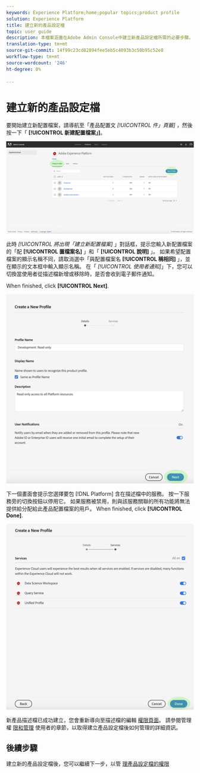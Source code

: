 ```yaml
---
keywords: Experience Platform;home;popular topics;product profile
solution: Experience Platform
title: 建立新的產品設定檔
topic: user guide
description: 本檔案涵蓋在Adobe Admin Console中建立新產品設定檔所需的必要步驟。 要開始建立新配置檔案，請導航至「產品配置檔案」頁籤，然後按一下「新建配置檔案」。
translation-type: tm+mt
source-git-commit: 14f99c23cd82894fee5eb5c4093b3c50b95c52e8
workflow-type: tm+mt
source-wordcount: '246'
ht-degree: 0%

---
```



# 建立新的產品設定檔

要開始建立新配置檔案，請導航至「產品配置文 *[!UICONTROL 件」頁籤]* ，然後按一下「 **[!UICONTROL 新建配置檔案」]**。

![new-profile-button](../images/new-profile-button.png)

此時 _[!UICONTROL 將出現「建立新配置檔案]_ 」對話框，提示您輸入新配置檔案的「配 **[!UICONTROL 置檔案名]** 」和「 **[!UICONTROL 說明]** 」。 如果希望配置檔案的顯示名稱不同，請取消選中「與配置檔案名 **[!UICONTROL 稱相同]** 」，並在顯示的文本框中輸入顯示名稱。 在「 *[!UICONTROL 使用者通知]*」下，您可以切換當使用者從描述檔新增或移除時，是否會收到電子郵件通知。

When finished, click **[!UICONTROL Next]**.

![new-profile-details](../images/new-profile-details.png)

下一個畫面會提示您選擇要包 [!DNL Platform] 含在描述檔中的服務。 按一下服務旁的切換按鈕以停用它。 如果服務被禁用，則與該服務關聯的所有功能將無法提供給分配給此產品配置檔案的用戶。 When finished, click **[!UICONTROL Done]**.

![new-profile-services](../images/new-profile-services.png)

新產品描述檔已成功建立，您會重新導向至描述檔的編輯 [權限頁面](#edit-permissions)。 請參閱管理權 [限和管理](#manage-permissions-for-a-product-profile)[](#manage-users-for-a-product-profile) 使用者的章節，以取得建立產品設定檔後如何管理的詳細資訊。

## 後續步驟

建立新的產品設定檔後，您可以繼續下一步，以管 [理產品設定檔的權限](permissions.md)